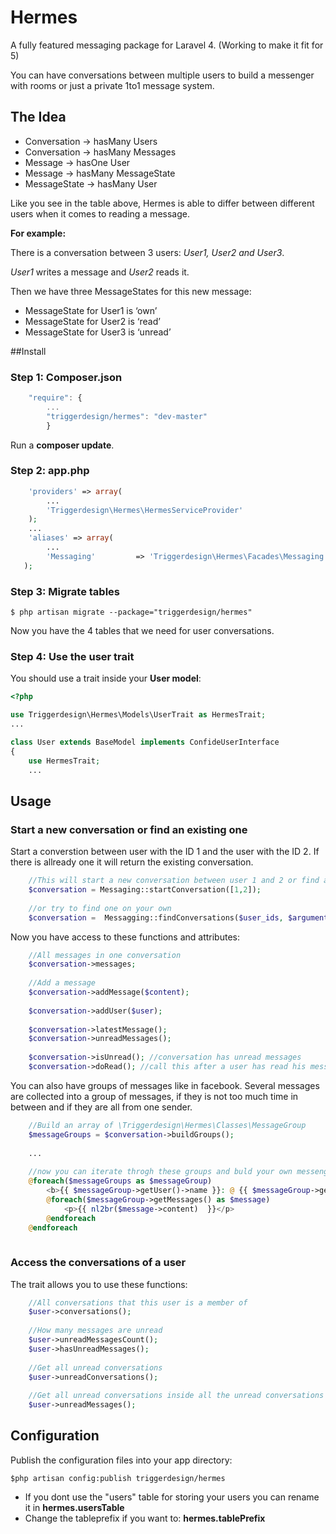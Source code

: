 Hermes
======

A fully featured messaging package for Laravel 4. (Working to make it fit for 5)

You can have conversations between multiple users to build a messenger with rooms or just a private 1to1 message system.

## The Idea

* Conversation  -> hasMany Users
* Conversation  -> hasMany Messages
* Message       -> hasOne User
* Message       -> hasMany MessageState
* MessageState  -> hasMany User

Like you see in the table above, Hermes is able to differ between different users when it comes to reading a message.

**For example:**

There is a conversation between 3 users: *User1, User2 and User3*.

*User1* writes a message and *User2* reads it.


Then we have three MessageStates for this new message:
* MessageState for User1 is ‘own’
* MessageState for User2 is ‘read’
* MessageState for User3 is ‘unread’


##Install
### Step 1: Composer.json
```Javascript
    "require": {
        ...
        "triggerdesign/hermes": "dev-master"
        }
```

Run a **composer update**.

### Step 2: app.php
```PHP
	'providers' => array(
	    ...
        'Triggerdesign\Hermes\HermesServiceProvider'
	);
	...
	'aliases' => array(
	    ...
        'Messaging'         => 'Triggerdesign\Hermes\Facades\Messaging'
   );
```

### Step 3: Migrate tables
```
$ php artisan migrate --package="triggerdesign/hermes"
```
Now you have the 4 tables that we need for user conversations.

### Step 4: Use the user trait 
You should use a trait inside your **User model**:
```PHP
<?php

use Triggerdesign\Hermes\Models\UserTrait as HermesTrait;
...

class User extends BaseModel implements ConfideUserInterface
{
    use HermesTrait;
    ...
```

## Usage

### Start a new conversation or find an existing one

Start a converstion between user with the ID 1 and the user with the ID 2. If there is allready one it will return the existing conversation.
```PHP
    //This will start a new conversation between user 1 and 2 or find an existing one
    $conversation = Messaging::startConversation([1,2]);
    
    //or try to find one on your own
    $conversation =  Messagging::findConversations($user_ids, $arguments, $limit);
```

Now you have access to these functions and attributes:
```PHP
    //All messages in one conversation
    $conversation->messages;
    
    //Add a message
    $conversation->addMessage($content);
    
    $conversation->addUser($user);
    
    $conversation->latestMessage();
    $conversation->unreadMessages();
    
    $conversation->isUnread(); //conversation has unread messages
    $conversation->doRead(); //call this after a user has read his messages
```

You can also have groups of messages like in facebook. Several messages are collected into a group of messages, if they is not too much time in between and if they are all from one sender.

```PHP
    //Build an array of \Triggerdesign\Hermes\Classes\MessageGroup
    $messageGroups = $conversation->buildGroups();
    
    ...
    
    //now you can iterate throgh these groups and buld your own messenger
    @foreach($messageGroups as $messageGroup)
        <b>{{ $messageGroup->getUser()->name }}: @ {{ $messageGroup->getStart()->format('d.m.Y H:i:s');  }}</b>
        @foreach($messageGroup->getMessages() as $message)
            <p>{{ nl2br($message->content)  }}</p>
        @endforeach
    @endforeach
    
```

### Access the conversations of a user

The trait allows you to use these functions:

```PHP
	//All conversations that this user is a member of
	$user->conversations(); 
	
	//How many messages are unread
	$user->unreadMessagesCount();
	$user->hasUnreadMessages();
	
	//Get all unread conversations
	$user->unreadConversations();
	
	//Get all unread conversations inside all the unread conversations
	$user->unreadMessages();
```


## Configuration
Publish the configuration files into your app directory:
```
$php artisan config:publish triggerdesign/hermes
```

* If you dont use the "users" table for storing your users you can rename it in **hermes.usersTable**
* Change the tableprefix if you want to: **hermes.tablePrefix**

